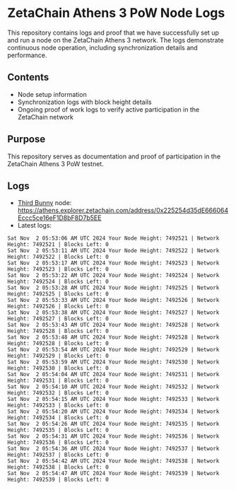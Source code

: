 # ZetaChain Athens 3 PoW Node Logs
This repository contains logs and proof that we have successfully set up and run a node on the ZetaChain Athens 3 network. The logs demonstrate continuous node operation, including synchronization details and performance.

## Contents
- Node setup information
- Synchronization logs with block height details
- Ongoing proof of work logs to verify active participation in the ZetaChain network

## Purpose
This repository serves as documentation and proof of participation in the ZetaChain Athens 3 PoW testnet.

## Logs

- [Third Bunny](https://thirdbunny.xyz/) node: https://athens.explorer.zetachain.com/address/0x225254d35dE666064Eccc5ce16eF1D8bF8D7b5EE
- Latest logs:
```
Sat Nov  2 05:53:06 AM UTC 2024 Your Node Height: 7492521 | Network Height: 7492521 | Blocks Left: 0
Sat Nov  2 05:53:11 AM UTC 2024 Your Node Height: 7492522 | Network Height: 7492522 | Blocks Left: 0
Sat Nov  2 05:53:17 AM UTC 2024 Your Node Height: 7492523 | Network Height: 7492523 | Blocks Left: 0
Sat Nov  2 05:53:22 AM UTC 2024 Your Node Height: 7492524 | Network Height: 7492524 | Blocks Left: 0
Sat Nov  2 05:53:28 AM UTC 2024 Your Node Height: 7492525 | Network Height: 7492525 | Blocks Left: 0
Sat Nov  2 05:53:33 AM UTC 2024 Your Node Height: 7492526 | Network Height: 7492526 | Blocks Left: 0
Sat Nov  2 05:53:38 AM UTC 2024 Your Node Height: 7492527 | Network Height: 7492527 | Blocks Left: 0
Sat Nov  2 05:53:43 AM UTC 2024 Your Node Height: 7492528 | Network Height: 7492528 | Blocks Left: 0
Sat Nov  2 05:53:48 AM UTC 2024 Your Node Height: 7492528 | Network Height: 7492528 | Blocks Left: 0
Sat Nov  2 05:53:54 AM UTC 2024 Your Node Height: 7492529 | Network Height: 7492529 | Blocks Left: 0
Sat Nov  2 05:53:59 AM UTC 2024 Your Node Height: 7492530 | Network Height: 7492530 | Blocks Left: 0
Sat Nov  2 05:54:04 AM UTC 2024 Your Node Height: 7492531 | Network Height: 7492531 | Blocks Left: 0
Sat Nov  2 05:54:10 AM UTC 2024 Your Node Height: 7492532 | Network Height: 7492532 | Blocks Left: 0
Sat Nov  2 05:54:15 AM UTC 2024 Your Node Height: 7492533 | Network Height: 7492533 | Blocks Left: 0
Sat Nov  2 05:54:20 AM UTC 2024 Your Node Height: 7492534 | Network Height: 7492534 | Blocks Left: 0
Sat Nov  2 05:54:26 AM UTC 2024 Your Node Height: 7492535 | Network Height: 7492535 | Blocks Left: 0
Sat Nov  2 05:54:31 AM UTC 2024 Your Node Height: 7492536 | Network Height: 7492536 | Blocks Left: 0
Sat Nov  2 05:54:36 AM UTC 2024 Your Node Height: 7492537 | Network Height: 7492537 | Blocks Left: 0
Sat Nov  2 05:54:42 AM UTC 2024 Your Node Height: 7492538 | Network Height: 7492538 | Blocks Left: 0
Sat Nov  2 05:54:47 AM UTC 2024 Your Node Height: 7492539 | Network Height: 7492539 | Blocks Left: 0
```
